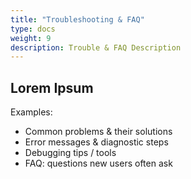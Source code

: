 ```yaml
---
title: "Troubleshooting & FAQ"
type: docs
weight: 9
description: Trouble & FAQ Description
---
```


## Lorem Ipsum

Examples:

- Common problems & their solutions
- Error messages & diagnostic steps
- Debugging tips / tools
- FAQ: questions new users often ask
